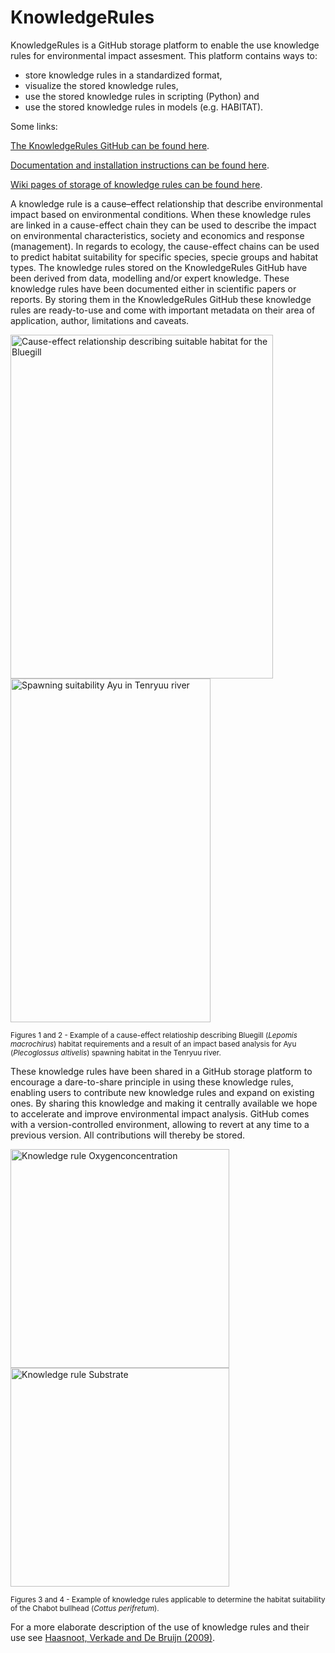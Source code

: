 KnowledgeRules
===============

KnowledgeRules is a GitHub storage platform to enable the use knowledge rules for environmental impact assesment.
This platform contains ways to:
-	store knowledge rules in a standardized format, 
-	visualize the stored knowledge rules,
-	use the stored knowledge rules in scripting (Python) and
-	use the stored knowledge rules in models (e.g. HABITAT).

Some links:

[The KnowledgeRules GitHub can be found here](https://github.com/Deltares/KnowledgeRules).

[Documentation and installation instructions can be found here](https://deltares.github.io/KnowledgeRules/).

[Wiki pages of storage of knowledge rules can be found here](https://publicwiki.deltares.nl/display/HBTHOME/Ecological+knowledge+base).


A knowledge rule is a cause–effect relationship that describe environmental impact based on environmental conditions. When these knowledge rules are linked in a cause-effect chain they can be used to describe the impact on environmental characteristics, society and economics and response (management). In regards to ecology, the cause-effect chains can be used to predict habitat suitability for specific species, specie groups and habitat types. The knowledge rules stored on the KnowledgeRules GitHub have been derived from data, modelling and/or expert knowledge. These knowledge rules have been documented either in scientific papers or reports. By storing them in the KnowledgeRules GitHub these knowledge rules are ready-to-use and come with important metadata on their area of application, author, limitations and caveats.

<img src=https://github.com/Deltares/KnowledgeRules/blob/master/docs/images/cause_effect_relationship_bluegill.PNG alt="Cause-effect relationship describing suitable habitat for the Bluegill" width="420" height="550"><img src=https://github.com/Deltares/KnowledgeRules/blob/master/docs/images/impact_analysis_spawning_ayu.PNG alt="Spawning suitability Ayu in Tenryuu river" width="320" height="550">

<sub>Figures 1 and 2 - Example of a cause-effect relatioship describing Bluegill (<em>Lepomis macrochirus</em>) habitat requirements and a result of an impact based analysis for Ayu (<em>Plecoglossus altivelis</em>) spawning habitat in the Tenryuu river.</sub>

These knowledge rules have been shared in a GitHub storage platform to encourage a dare-to-share principle in using these knowledge rules, enabling users to contribute new knowledge rules and expand on existing ones. By sharing this knowledge and making it centrally available we hope to accelerate and improve environmental impact analysis. 
GitHub comes with a version-controlled environment, allowing to revert at any time to a previous version. All contributions will thereby be stored.

<img src=https://github.com/Deltares/KnowledgeRules/blob/master/docs/images/oxygen_knowledgerule.PNG alt="Knowledge rule Oxygenconcentration" width="350" height="350"><img src=https://github.com/Deltares/KnowledgeRules/blob/master/docs/images/substrate_knowledgerule.PNG alt="Knowledge rule Substrate" width="350" height="350">

<sup>Figures 3 and 4 - Example of knowledge rules applicable to determine the habitat suitability of the Chabot bullhead (<em>Cottus perifretum</em>).</sub> 

For a more elaborate description of the use of knowledge rules and their use see [Haasnoot, Verkade and De Bruijn (2009)](https://www.researchgate.net/publication/46723038_HABITAT_a_spatial_analysis_tool_for_environmental_impact_and_damage_assessment).

